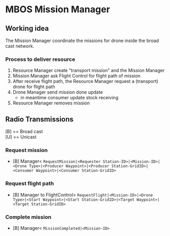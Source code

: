 # MBOS Mission Manager

## Working idea
The Mission Manager coordinate the missions for drone inside the broad cast network.

### Process to deliver resource
1. Resource Manager create "transport mission" and the Mission Manager
1. Mission Manager ask Flight Control for flight path of mission
1. After receive flight path, the Resource Manager request a (transport) drone for flight path
1. Drone Manager send mission done update
   * in meantime consumer update stock receiving 
1. Resource Manager removes mission

## Radio Transmissions
[B] == Broad cast    
[U] == Unicast
### Request mission
* [B] Manager< `RequestMission|<Requester Station-ID>|<Mission-ID>|<Drone Type>|<Producer Waypoint>|<Producer Station-GridID>|<Consumer Waypoint>|<Consumer Station-GridID>`
### Request flight path
* [B] Manager to FlightControl> `RequestFlight|<Mission-ID>|<Drone Type>|<Start Waypoint>|<Start Station-GridID>|<Target Waypoint>|<Target Station-GridID>`
### Complete mission
* [B] Manager< `MissionCompleted|<Mission-ID>`